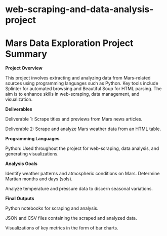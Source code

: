 # web-scraping-and-data-analysis-project

# Mars Data Exploration Project Summary

**Project Overview**

This project involves extracting and analyzing data from Mars-related sources using programming languages such as Python. Key tools include Splinter for automated browsing and Beautiful Soup for HTML parsing. The aim is to enhance skills in web-scraping, data management, and visualization.

**Deliverables**

Deliverable 1: Scrape titles and previews from Mars news articles.

Deliverable 2: Scrape and analyze Mars weather data from an HTML table.

**Programming Languages**

Python: Used throughout the project for web-scraping, data analysis, and generating visualizations.

**Analysis Goals**

Identify weather patterns and atmospheric conditions on Mars.
Determine Martian months and days (sols).

Analyze temperature and pressure data to discern seasonal variations.

**Final Outputs**

Python notebooks for scraping and analysis.

JSON and CSV files containing the scraped and analyzed data.

Visualizations of key metrics in the form of bar charts.

